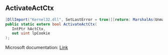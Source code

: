 ## ActivateActCtx

```csharp
[DllImport("Kernel32.dll", SetLastError = true)][return: MarshalAs(UnmanagedType.Bool)]
public static extern bool ActivateActCtx(
   IntPtr hActCtx,
   out uint lpCookie
);
```

Microsoft documentation: [Link](https://docs.microsoft.com/en-us/windows/win32/api/winbase/nf-winbase-activateactctx)

